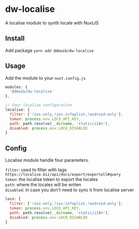 # dw-localise
A localise module to synth locale with NuxtJS

## Install

Add package `yarn add @dewib/dw-localise`

## Usage

Add the module to your `nuxt.config.js`

```js
modules: {
  '@dewib/dw-localise'
},

// Your localise configuration
localise: {
  filter: ['!ios-only,!ios-infoplist,!android-only'],
  token: process.env.LOCO_API_KEY,
  path: path.resolve(__dirname, 'static/i18n'),
  disabled: process.env.LOCO_DISABLED
}
```

## Config

Localise module handle four parameters.

`filter`: used to filter with tags `https://localise.biz/api/docs/export/exportall#query`<br/>
`token`: the localise token to export the locales<br/>
`path`: where the locales will be writen<br/>
`disabled`: in case you don't need to sync it from localise server<br/>

```js
loco: {
  filter: ['!ios-only,!ios-infoplist,!android-only'],
  token: process.env.LOCO_API_KEY,
  path: path.resolve(__dirname, 'static/i18n'),
  disabled: process.env.LOCO_DISABLED
}
```